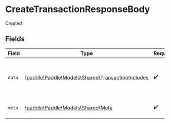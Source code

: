 # CreateTransactionResponseBody

Created


## Fields

| Field                                                                                          | Type                                                                                           | Required                                                                                       | Description                                                                                    |
| ---------------------------------------------------------------------------------------------- | ---------------------------------------------------------------------------------------------- | ---------------------------------------------------------------------------------------------- | ---------------------------------------------------------------------------------------------- |
| `data`                                                                                         | [\paddle\Paddle\Models\Shared\TransactionIncludes](../../Models/Shared/TransactionIncludes.md) | :heavy_check_mark:                                                                             | Represents a transaction entity with included entitites.                                       |
| `meta`                                                                                         | [\paddle\Paddle\Models\Shared\Meta](../../Models/Shared/Meta.md)                               | :heavy_check_mark:                                                                             | Information about this response.                                                               |